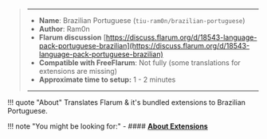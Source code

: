 > ---
> - **Name**: Brazilian Portuguese (`tiu-ram0n/brazilian-portuguese`)
> - **Author**: Ram0n
> - **Flarum discussion** [https://discuss.flarum.org/d/18543-language-pack-portuguese-brazilian](https://discuss.flarum.org/d/18543-language-pack-portuguese-brazilian)
> - **Compatible with FreeFlarum**: Not fully (some translations for extensions are missing)
> - **Approximate time to setup:** 1 - 2 minutes
>
> ---

!!! quote "About"
    Translates Flarum & it's bundled extensions to Brazilian Portuguese.

!!! note "You might be looking for:"
    - #### **[About Extensions](/docs/how-to/extensions/about-extensions/)**
